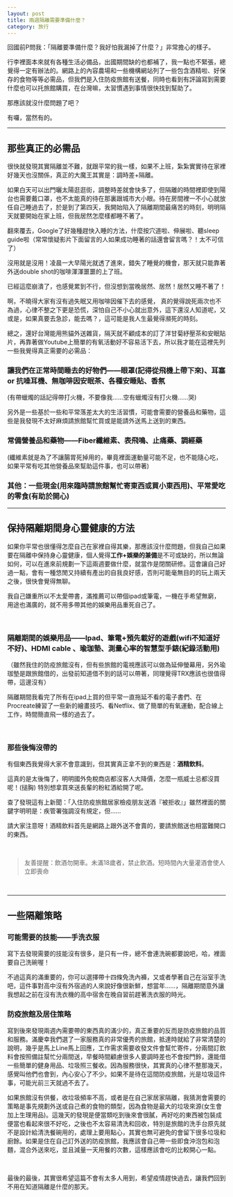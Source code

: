 ```yaml
---
layout: post
title: 兩週隔離需要準備什麼？
category: 旅行
---
```


回國前P問我：「隔離要準備什麼？我好怕我漏掉了什麼？」非常擔心的樣子。

行李裡面本來就有各種生活必備品，出國期間缺的也都補了，我一點也不緊張，總覺得一定有辦法的。網路上的內容農場和一些機構網站列了一些包含酒精啦、好保存的食物等等必需品，但我們是入住防疫旅館有送餐，同時也看到有評論寫到需要什麼也可以托旅館購買，在台灣嘛，太習慣遇到事情很快找到幫助了。

那應該就沒什麼問題了吧？

有囉，當然有的。

---

## 那些真正的必需品


很快就發現其實隔離並不難，就跟平常的我一樣，如果不上班，紮紮實實待在家裡好幾天也沒關係，真正的大魔王其實是：調時差+隔離。

如果白天可以出門曬太陽逛逛街，調整時差就會快多了，但隔離的時間裡即使到陽台也需要戴口罩，也不太能真的待在那裏跟城市大小眼。待在房間裡一不小心就放任自己睡過去了，於是到了第四天，我開始陷入了隔離期間最痛苦的時刻，明明隔天就要開始在家上班，但我居然怎麼樣都睡不著了。

翻來覆去，Google了好幾種趕快入睡的方法，什麼按穴道啦、伸展啦、聽sleep guide啦（常常懷疑影片下面留言的人如果成功睡著的話還會留言嗎？！太不可信了）

沒用就是沒用！凌晨一大早陽光就透了進來，錯失了睡覺的機會，那天就只能靠著外送double shot的咖啡渾渾噩噩的上了班。

已經這麼崩潰了，也感覺累到不行，但沒想到當晚居然、居然！居然又睡不著了！

啊，不曉得大家有沒有過失眠又用咖啡因催下去的感覺， 真的覺得說死兩次也不為過，心律不整之下更是恐慌，深怕自己不小心就出意外，這下還沒人知道呢，又或是，如果真要去急診，能去嗎？，這可能是我人生最覺得瀕死的時刻。

總之，還好台灣能用熊貓外送雜貨，隔天就不顧成本的訂了洋甘菊紓壓茶和安眠貼片，再靠著做Youtube上簡單的有氧活動好不容易活下去，所以我才能在這裡先列一些我覺得真正需要的必需品：


### 讓我們在正常時間睡去的好物們——眼罩(記得從飛機上帶下來)、耳塞or 抗噪耳機、無咖啡因安眠茶、各種安睡貼、香氛

(有帶蠟燭的話記得帶打火機，不要像我……空有蠟燭沒有打火機……哭)

另外是一些基於一些和平常落差太大的生活習慣，可能會需要的營養品和藥物，這些是我發現不太好麻煩請旅館幫忙買或是能請外送馬上送到的東西。

### 常備營養品和藥物——Fiber纖維素、表飛鳴、止痛藥、調經藥

(纖維素就是為了不讓腸胃死掉用的，畢竟裡面運動量可能不足，也不能隨心吃，如果平常有吃其他營養品來幫助這件事，也可以帶著)

### 其他：一些現金(用來臨時請旅館幫忙寄東西或買小東西用)、平常愛吃的零食(有助於開心)

---

## 保持隔離期間身心靈健康的方法

如果你平常也很懂得怎麼自己在家裡自得其樂，那應該沒什麼問題，但我自己如果要在隔離中保持身心靈健康，個人覺得**工作+娛樂的兼備**是不可或缺的，所以無論如何，可以在進來前規劃一下這兩週要做什麼，就當作是閉關研修。這會讓自己好過一點，會有一種悠閒又持續有產出的自我良好感，否則可能毫無目的的玩上兩天之後，很快會覺得無聊。
 
我自己嫌重所以不太愛帶書，滿推薦可以帶個ipad或筆電，一機在手希望無窮，用途也滿廣的，就不用多帶其他的娛樂用品重死自己了。

<br />

### 隔離期間的娛樂用品——Ipad、筆電+預先載好的遊戲(wifi不知道好不好)、HDMI cable 、瑜珈墊、測量心率的智慧型手錶(紀錄活動用)

（雖然我住的防疫旅館沒有，但有些旅館的電視應該可以做為延伸螢幕用，另外瑜珈墊是跟旅館借的，出發前知道借不到的話可以帶著，同理覺得TRX應該也很值得帶，這邊沒有）

隔離期間我看完了所有在ipad上買的但平常一直拖延不看的電子書們、在Procreate練習了一些新的繪畫技巧、看Netflix、做了簡單的有氧運動，配合線上工作，時間簡直飛一樣的過去了。

<br />

### 那些後悔沒帶的

有個東西我覺得大家不會意識到，但其實真正拿不到的東西是：**酒精飲料**。

這真的是太後悔了，明明國外免稅商店都沒客人大降價，怎麼一瓶威士忌都沒買呢！(搥胸) 特別想拿買來送長輩的粉紅酒給開了呢。

查了發現這有上新聞：「入住防疫旅館居家檢疫朋友送酒『被拒收』」雖然裡面的關鍵字明明是：疾管署強調沒有規定，但……

請大家注意呀！酒精飲料首先是網路上跟外送不會賣的，要請旅館送也相當難開口的東西。

<br />

> 友善提醒：飲酒勿開車。未滿18歲者，禁止飲酒。短時間內大量灌酒會使人立即喪命

<br />

----

## 一些隔離策略
### 可能需要的技能——手洗衣服

寫下去發現需要的技能沒有很多，是只有一件，總不會連洗碗都要說吧，哈，裡面要自己洗碗喔！

不過這真的滿重要的，你可以選擇帶十四條免洗內褲，又或者學著自己在浴室手洗吧，這件事對高中沒有外宿過的人來說好像很新鮮，想當年……，隔離期間意外讓我想起之前在沒有洗衣機的高中宿舍在晚自習前趕著洗衣服的時光。
<br />
### 防疫旅館及居住策略

寫到後來發現兩週內需要帶的東西真的滿少的，真正重要的反而是防疫旅館的品質和服務。滿慶幸我們選了一家服務真的非常優秀的旅館，抵達時就給了非常清楚的說明，幾乎是馬上Line馬上回應，工作需求需要收發文件會幫忙寄件，分兩間訂飲料會按照備註幫忙分兩間送，早餐時間顧慮很多人要調時差也不會按門鈴，還能借一些簡單的健身用品、垃圾照三餐收。因為服務很快，其實真的心律不整那幾天，感覺叫他們也會到，內心安心了不少。如果不是待在這間防疫旅館，光是垃圾這件事，可能光前三天就過不去了。

如果旅館沒有供餐，收垃圾頻率不高，或者是在自己家居家隔離，我猜測會需要的策略是事先規劃外送或自己煮的食物的類型，因為食物是最大的垃圾來源(女生會加上生理用品)。這幾天的發現是便當類吃到後來會很膩，再好吃的東西被包裝成便當也看起來很不好吃，之後也不太容易清洗和回收，特別是旅館的洗手台原先就不是設計給清洗餐碗用的，處理上要用點心，其實也無可避免的會留下很多垃圾和廚餘。如果是住在自己訂外送的防疫旅館，我應該會自己帶一些即食沖泡包和泡麵，混合外送來吃，並且減量一天用餐的次數，這樣應該會吃的比較開心一點。<br />

<br />

最後的最後，其實很希望這篇不會有太多人用到，希望疫情趕快過去，讓我們回到不用在知道隔離是什麼的那天。
